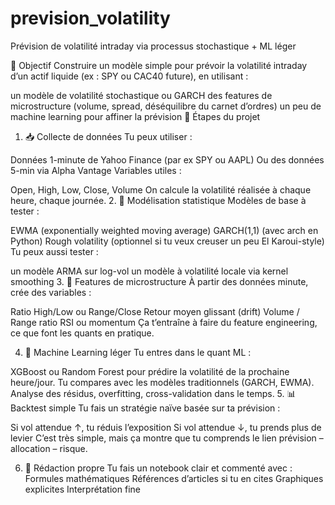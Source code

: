 # prevision_volatility
Prévision de volatilité intraday via processus stochastique + ML léger

🎯 Objectif
Construire un modèle simple pour prévoir la volatilité intraday d’un actif liquide (ex : SPY ou CAC40 future), en utilisant :

un modèle de volatilité stochastique ou GARCH
des features de microstructure (volume, spread, déséquilibre du carnet d’ordres)
un peu de machine learning pour affiner la prévision
🧱 Étapes du projet

1. 📥 Collecte de données
Tu peux utiliser :

Données 1-minute de Yahoo Finance (par ex SPY ou AAPL)
Ou des données 5-min via Alpha Vantage
Variables utiles :

Open, High, Low, Close, Volume
On calcule la volatilité réalisée à chaque heure, chaque journée.
2. 🧠 Modélisation statistique
Modèles de base à tester :

EWMA (exponentially weighted moving average)
GARCH(1,1) (avec arch en Python)
Rough volatility (optionnel si tu veux creuser un peu El Karoui-style)
Tu peux aussi tester :

un modèle ARMA sur log-vol
un modèle à volatilité locale via kernel smoothing
3. 🧪 Features de microstructure
À partir des données minute, crée des variables :

Ratio High/Low ou Range/Close
Retour moyen glissant (drift)
Volume / Range ratio
RSI ou momentum
Ça t’entraîne à faire du feature engineering, ce que font les quants en pratique.

4. 🤖 Machine Learning léger
Tu entres dans le quant ML :

XGBoost ou Random Forest pour prédire la volatilité de la prochaine heure/jour.
Tu compares avec les modèles traditionnels (GARCH, EWMA).
Analyse des résidus, overfitting, cross-validation dans le temps.
5. 📊 Backtest simple
Tu fais un stratégie naïve basée sur ta prévision :

Si vol attendue ↑, tu réduis l’exposition
Si vol attendue ↓, tu prends plus de levier
C’est très simple, mais ça montre que tu comprends le lien prévision – allocation – risque.

6. 📘 Rédaction propre
Tu fais un notebook clair et commenté avec :
Formules mathématiques
Références d’articles si tu en cites
Graphiques explicites
Interprétation fine
